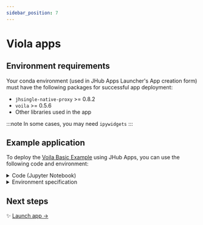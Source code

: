 ```yaml
---
sidebar_position: 7
---
```


# Viola apps

## Environment requirements

Your conda environment (used in JHub Apps Launcher's App creation form) must have the following packages for successful app deployment:

* `jhsingle-native-proxy` >= 0.8.2
* `voila` >= 0.5.6
* Other libraries used in the app

:::note
In some cases, you may need `ipywidgets`
:::

## Example application

To deploy the [Voila Basic Example][voila-basic-example] using JHub Apps, you can use the following code and environment:

<details>
<summary> Code (Jupyter Notebook) </summary>

In a Jupyter Notebook, copy the following lines of code into a cell.

```python title="voila-basic-slider.ipynb"
import ipywidgets as widgets

slider = widgets.FloatSlider(description='x')
text = widgets.FloatText(disabled=True, description='x^2')

def compute(*ignore):
    text.value = str(slider.value ** 2)

slider.observe(compute, 'value')

slider.value = 4

widgets.VBox([slider, text])
```

You will see a basic slider app as shown in this screenshot:

<p align="center">
  <img src="voila_app.png" alt="Screenshot of a Voilà app to demonstrate interactive widgets. The display includes a title 'So easy, voilà!' and describes the functionality. Below, there are two widgets: a slider labeled 'x' with a value of 4.00, and a text box displaying the square of 'x' as 16." />
</p>


</details>

<details>
<summary> Environment specification </summary>

Use the following spec to create a conda environment wherever JHub Apps is deployed.
If using Nebari, use this spec to create an environment with [conda-store][conda-store].

```yaml
channels:
  - conda-forge
dependencies:
  - ipywidgets
  - jhsingle-native-proxy>=0.8.2
  - pandas
  - python
  - pip
  - pip:
      - voila==0.5.6
  - ipykernel
```
:::note
When viola (>=0.5.6) is available on Conda Forge, it can be moved outside of the pip section of the dependencies
:::

</details>


## Next steps

:sparkles: [Launch app →](/docs/create-apps/general-app)

<!-- External links -->

[voila-basic-example]: https://github.com/voila-dashboards/voila/blob/7596c4f930caf4fc2d89ba63b1096046adf9fe0e/notebooks/basics.ipynb
[conda-store]: https://conda.store/conda-store-ui/tutorials/create-envs
